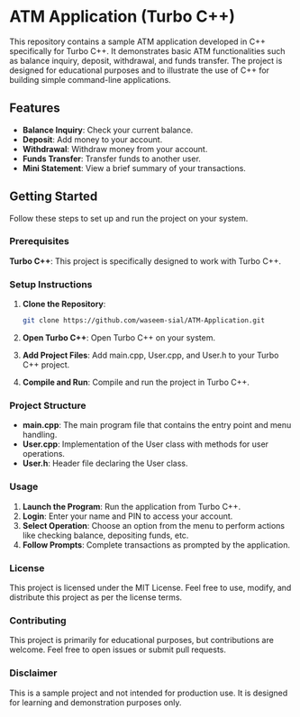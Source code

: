 # ATM Application (Turbo C++)

This repository contains a sample ATM application developed in C++ specifically for Turbo C++. It demonstrates basic ATM functionalities such as balance inquiry, deposit, withdrawal, and funds transfer. The project is designed for educational purposes and to illustrate the use of C++ for building simple command-line applications.

## Features

- **Balance Inquiry**: Check your current balance.
- **Deposit**: Add money to your account.
- **Withdrawal**: Withdraw money from your account.
- **Funds Transfer**: Transfer funds to another user.
- **Mini Statement**: View a brief summary of your transactions.

## Getting Started

Follow these steps to set up and run the project on your system.

### Prerequisites

 **Turbo C++**: This project is specifically designed to work with Turbo C++.

### Setup Instructions

1. **Clone the Repository**:

    ```bash
   git clone https://github.com/waseem-sial/ATM-Application.git
2. **Open Turbo C++**:
Open Turbo C++ on your system.
3. **Add Project Files**:
Add main.cpp, User.cpp, and User.h to your Turbo C++ project.
4. **Compile and Run**:
Compile and run the project in Turbo C++.

### Project Structure

- **main.cpp**: The main program file that contains the entry point and menu handling.
- **User.cpp**: Implementation of the User class with methods for user operations.
- **User.h**: Header file declaring the User class.
  
### Usage

1. **Launch the Program**: Run the application from Turbo C++.
2. **Login**: Enter your name and PIN to access your account.
3. **Select Operation**: Choose an option from the menu to perform actions like checking balance, depositing funds, etc.
4. **Follow Prompts**: Complete transactions as prompted by the application.

### License

This project is licensed under the MIT License. Feel free to use, modify, and distribute this project as per the license terms.

### Contributing

This project is primarily for educational purposes, but contributions are welcome. Feel free to open issues or submit pull requests.

### Disclaimer

This is a sample project and not intended for production use. It is designed for learning and demonstration purposes only.
